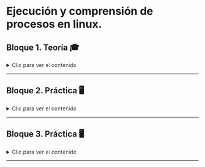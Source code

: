 # Ejecución y comprensión de procesos en linux.

## Bloque 1. Teoría 🎓

<details>

<summary>Clic para ver el contenido</summary>

### Ejercicio 1 - Define qué es un proceso y en qué se diferencia de un programa.

- **Proceso**: proceso se trata de un programa que entra en ejecución. Los procesos son una sucesión de instrucciones que pretenden llegar a un estado final o que persiguen realizar una tarea concreta.

- **Programa**: programa es un algoritmo que genera una secuencia de instrucciones con las que podemos realizar una tarea concreta. 


- **Diferencia**:
El programa es la secuencia de instrucciones escrita en un lenguaje de programación dado y un proceso es la instancia de ejecución de un programa.

[Referencia 1](https://www.profesionalreview.com/2019/09/23/proceso-informatico/)

[Referencia 2](https://lsi.vc.ehu.eus/pablogn/docencia/manuales/SO/TemasSOuJaen/DEFINICIONYCONTROLDEPROCESO/1y2Queesunproceso.EstadoyTransiciones.htm#:~:text=Un%20programa%20es%20una%20secuencia,%2C%20pila%20y%20datos%2C%20etc.)

---

### Ejercicio 2 - Explica qué es el kernel y su papel en la gestión de procesos.

El Kernel o núcleo, es una parte fundamental del sistema operativo que se encarga de conceder el acceso al hardware de forma segura para todo el software que lo solicita, el Kernel es una pequeña e invisible parte del sistema operativo, pero la más importante, ya que sin esta no podría funcionar.

El Kernel o núcleo de un sistema operativo sirve para administrar los recursos de hardware solicitados por los diferentes elementos de software y hacer de intermediario decidiendo a que y cuando se concede este acceso evitando así sobrecarga del sistema, recursos innecesarios y acceso a software malicioso al propio Kernel y llegar a poder controlar así todo el sistema. De este modo el Kernel sirve como elemento de seguridad teniendo que pasar por varias capas antes de poder tener acceso, además tiene que distribuir los recursos de manera eficiente y ordenada para que el Hardware trabaje junto al Software de la mejor manera posible.

[Referencia](https://www.geeknetic.es/Kernel/que-es-y-para-que-sirve)

---

### Ejercicio 3 - ¿Qué son PID y PPID? Explica con un ejemplo.

El `PID` es el número único que se le asigna a un proceso que lo identifica en el sistema cuando un programa es ejecutado.
Por otra parte, el `PPID` es el ID de proceso principal que indica qué proceso lo inició. En otras palabras, el `PPID` es el `PID` del proceso principal.

Por ejemplo, si el proceso1 con un con un `PID` de 101 inicia un proceso llamado proceso2, este recibirá un `PID` único, como 3240, pero el `PPID` de 101. Se trata de una relación padre-hijo. Un solo proceso padre puede generar varios procesos hijos, cada uno con un `PID` único, pero todos con el mismo `PPID`.

[Referencia](https://stackoverflow.com/questions/30493424/what-is-the-difference-between-a-process-pid-ppid-uid-euid-gid-and-egid#:~:text=The%20PPID%20is%20the%20PID,It's%20a%20parent%2Dchild%20relationship.)

---

### Ejercicio 4 - Describe qué es un cambio de contexto y por qué es costoso.

Un **cambio de contexto** consiste en la ejecución de una rutina perteneciente al núcleo del sistema operativo multitarea de una computadora, cuyo propósito es parar la ejecución de un hilo o proceso para dar paso a la ejecución de otro distinto.

En principio, una computadora que dispone de un único microprocesador solamente puede ejecutar un proceso al mismo tiempo. No es posible ejecutar otro proceso hasta que ha finalizado el anterior.

No obstante, es posible alternar el uso de la CPU entre varios procesos durante cortos periodos de tiempo. Esto se denomina ejecución concurrente o multiprogramación.

Además, durante la ejecución de un proceso existen muchos tiempos muertos donde no es necesario el uso de la CPU . Se trata de los momentos en los que el programa está esperando a que finalice una operación de entrada/salida, por ejemplo, una lectura desde el disco duro. Estos tiempos muertos podrían aprovecharse para ejecutar otro programa.

Se detalla en **cuatro** pasos ordenados:

1. Salvar el estado del programa que se estaba ejecutando.
2. Seleccionar otro programa para ejecutar.
3. Restaura el estado del programa seleccionado.
4. Ejecuta el programa seleccionado.


El motivo por el cual es costoso

[Referencia 1](https://es.wikipedia.org/wiki/Cambio_de_contexto)



---

### Ejercicio 5 - Explica qué es un PCB (Process Control Block) y qué información almacena.

El PCB (Process Control Block) o Bloque de Control de Proceso es una estructura de datos utilizada por los sistemas operativos para mantener y gestionar la información asociada a cada proceso que se encuentra en ejecución en el sistema.

Cada vez que se crea un proceso, el sistema operativo asigna un PCB en memoria para almacenar toda la información relevante sobre ese proceso. El PCB contiene detalles importantes como:

ID del proceso
Estado del proceso (suspendido, en espera,…)
Información de la CPU (contenido de los registros como el PC)
Información de memoria (espacio asignado)
Información de recursos (archivos abiertos, E/S,…)
Información de planificación (prioridad)

[Referencia](https://www.profesionalreview.com/2023/08/15/cpu-cambio-contexto/)

---

### Ejercicio 6 - Diferencia entre proceso padre y proceso hijo.

Un proceso iniciado por un programa o mandato es un proceso padre; un proceso hijo es el producto del proceso padre. Un proceso padre puede tener varios procesos hijo, pero un proceso hijo sólo puede tener un padre.

[Referencia](https://www.ibm.com/docs/es/aix/7.2.0?topic=processes-)

---

### Ejercicio 7 - Explica qué ocurre cuando un proceso queda huérfano en Linux.

Un proceso huérfano ocurre cuando un proceso padre finaliza antes que su proceso hijo, dejándolo ejecutándose sin su padre original. En sistemas Linux, los procesos hijos huérfanos son adoptados automáticamente por el proceso inito systemd(normalmente PID 1), lo que les permite continuar ejecutándose en segundo plano. En Windows, los procesos huérfanos también continúan ejecutándose, pero sin una relación padre-hijo, lo que dificulta la gestión y la limpieza de procesos. Aunque los procesos huérfanos no consumen recursos excesivos por naturaleza, su presencia involuntaria puede indicar fallos de diseño, fugas de recursos o una gestión ineficiente de los procesos dentro de las aplicaciones de software.

[Referencia](https://www.greptile.com/bug-wiki/memory-resource-management/orphaned-process)

---

### Ejercicio 8 - ¿Qué es un proceso zombie? Da un ejemplo de cómo puede ocurrir.

En sistemas operativos `Unix`, un proceso zombi o "defunct" (difunto) es un proceso que ha completado su ejecución pero aún tiene una entrada en la tabla de procesos,​ lo que permite al proceso que lo ha creado leer el estado de su salida.

[Referencia 1](https://es.wikipedia.org/wiki/Proceso_zombie)

[Referencia 2]()

---

### Ejercicio 9 - Diferencia entre concurrencia y paralelismo.

La concurrencia se enfoca más en el diseño del software, el paralelismo se relaciona con la ejecución de este.

Asimismo, es posible plantear una diferenciación en lo que respecta al proceder de concurrencia y paralelismo, ya que, por un lado, el paralelismo ejecuta múltiples tareas de forma simultánea, y por otra parte, la concurrencia computacional ejecuta y gestiona diversas tareas al mismo tiempo. Esto quiere decir que la concurrencia contribuye al procesamiento de varias tareas al tiempo y el paralelismo se encarga de dar resolución a una sola tarea de forma más eficiente.

[Referencia](https://keepcoding.io/blog/paralelismo-y-concurrencia-computacional/)

---

### Ejercicio 10 - Explica qué es un hilo (thread) y en qué se diferencia de un proceso.

Un hilo (thread) es la unidad más pequeña de procesamiento que puede ser ejecutada por un sistema operativo.  Dentro de un proceso, los hilos comparten el mismo espacio de memoria y otros recursos, como archivos abiertos o señales recibidas. Los hilos permiten que un proceso realice múltiples tareas simultáneamente o en paralelo.

[Referencia](https://www.mentorestech.com/resource-blog-content/process-vs-threads)

---
</details>

----




## Bloque 2. Práctica 🖥️
<details>

<summary>Clic para ver el contenido</summary>

### Ejercicio 11 - Usa echo $$ para mostrar el PID del proceso actual.



```bash
cdiagal@Carlos:~$ echo $$
227
```

### Ejercicio 12 - Usa echo $PPID para mostrar el PID del proceso padre.


```bash
cdiagal@Carlos:~$ echo $PPID
224
```

### Ejercicio 13 - Ejecuta pidof systemd y explica el resultado.



```bash
cdiagal@Carlos:~$ pidof systemd
405
```
pidof - comando que devuelve el identificador de proceso `(PID)` de un programa que está corriendo.

systemd - es el sistema de inicio y gestor de servicios que arranca primero en muchas distribuciones Linux modernas. Se encarga de inicializar el sistema y gestionar procesos.

405 - es el número de proceso `(PID)` asignado por el kernel a systemd.

Comprobación:

```bash
cdiagal@Carlos:~$ ps -p 405 -o pid,ppid,cmd
    PID    PPID CMD
    405       1 /usr/lib/systemd/systemd --user
```

### Ejercicio 14 - Abre un programa gráfico (ejemplo: gedit) y usa pidof para obtener sus PID.

En mi caso estoy con la WSL en windows por lo que haré la comprobación con `nano`

```bash
cdiagal@Carlos:~$ nano &
pidof nano
[1] 601
cdiagal@Carlos:~$ nano & pidof nano
[2] 603
603 601

[1]-  Stopped                 nano

[2]+  Stopped                 nano
cdiagal@Carlos:~$ nano & pidof nano
[3] 605
605 603 601
```

prueba hecha con el comando tres veces para aclarar que a cada proceso le da un `PID` y suspende los anteriores.

### Ejercicio 15 - Ejecuta ps -e y explica qué significan sus columnas.



```bash
    PID TTY          TIME CMD
      1 ?        00:00:01 systemd
      2 ?        00:00:00 init-systemd(Ub
      6 ?        00:00:00 init
     52 ?        00:00:00 systemd-journal
    101 ?        00:00:00 systemd-udevd
    111 ?        00:00:00 systemd-resolve
    112 ?        00:00:00 systemd-timesyn
    183 ?        00:00:00 cron
    184 ?        00:00:00 dbus-daemon
    200 ?        00:00:00 systemd-logind
    203 ?        00:00:00 wsl-pro-service
    219 hvc0     00:00:00 agetty
    222 ?        00:00:00 SessionLeader
    223 ?        00:00:00 rsyslogd
    224 ?        00:00:00 Relay(227)
    227 pts/0    00:00:00 bash
    228 tty1     00:00:00 agetty
    229 pts/1    00:00:00 login
    240 ?        00:00:00 unattended-upgr
    405 ?        00:00:00 systemd
    407 ?        00:00:00 (sd-pam)
    426 pts/1    00:00:00 bash
    601 pts/0    00:00:00 nano
    603 pts/0    00:00:00 nano
    605 pts/0    00:00:00 nano
    609 pts/0    00:00:00 ps
```
- **PID** - IDentificador único que se le asigna al proceso en el sistema.

- **TTY** - Teletype, es decir, Indica el terminal asociado al proceso (? no tiene ninguna terminal, pts/ es un pseudoterminal o sesiones abiertas dentro del shell y tty* es terminal física o consola virtual).

- **TIME** - El tiempo total de CPU que lleva consumiendo desde que arrancó el proceso.


### Ejercicio 16 -  Ejecuta ps -f y observa la relación entre procesos padre e hijo.



```bash
cdiagal@Carlos:~$ ps -f
UID          PID    PPID  C STIME TTY          TIME CMD
cdiagal      227     224  0 21:48 pts/0    00:00:00 -bash
cdiagal      601     227  0 22:45 pts/0    00:00:00 nano
cdiagal      603     227  0 22:45 pts/0    00:00:00 nano
cdiagal      605     227  0 22:45 pts/0    00:00:00 nano
cdiagal      647     227  0 23:03 pts/0    00:00:00 ps -f
```

### Ejercicio 17 - Usa ps -axf o pstree para mostrar el árbol de procesos y dibújalo



```bash
    PID TTY      STAT   TIME COMMAND
      1 ?        Ss     0:01 /sbin/init
      2 ?        Sl     0:00 /init
      6 ?        Sl     0:00  \_ plan9 --control-socket 7 --log-level 4 --server-fd 8 --pipe-fd 10 --log-truncate
    222 ?        Ss     0:00  \_ /init
    224 ?        S      0:00  |   \_ /init
    227 pts/0    Ss     0:00  |       \_ -bash
    601 pts/0    T      0:00  |           \_ nano
    603 pts/0    T      0:00  |           \_ nano
    605 pts/0    T      0:00  |           \_ nano
    648 pts/0    R+     0:00  |           \_ ps -axf
    229 pts/1    Ss     0:00  \_ /bin/login -f
    426 pts/1    S+     0:00      \_ -bash
     52 ?        S<s    0:00 /usr/lib/systemd/systemd-journald
    101 ?        Ss     0:00 /usr/lib/systemd/systemd-udevd
    111 ?        Ss     0:00 /usr/lib/systemd/systemd-resolved
    112 ?        Ssl    0:00 /usr/lib/systemd/systemd-timesyncd
    183 ?        Ss     0:00 /usr/sbin/cron -f -P
    184 ?        Ss     0:00 @dbus-daemon --system --address=systemd: --nofork --nopidfile --systemd-activation --syslog
    200 ?        Ss     0:00 /usr/lib/systemd/systemd-logind
    203 ?        Ssl    0:00 /usr/libexec/wsl-pro-service -vv
    219 hvc0     Ss+    0:00 /sbin/agetty -o -p -- \u --noclear --keep-baud - 115200,38400,9600 vt220
    223 ?        Ssl    0:00 /usr/sbin/rsyslogd -n -iNONE
    228 tty1     Ss+    0:00 /sbin/agetty -o -p -- \u --noclear - linux
    240 ?        Ssl    0:00 /usr/bin/python3 /usr/share/unattended-upgrades/unattended-upgrade-shutdown --wait-for-sign
    405 ?        Ss     0:00 /usr/lib/systemd/systemd --user
    407 ?        S      0:00  \_ (sd-pam)
```

### Ejercicio 18 - Ejecuta top o htop y localiza el proceso con mayor uso de CPU.



```bash
    PID USER      PR  NI    VIRT    RES    SHR S  %CPU  %MEM     TIME+ COMMAND
    651 cdiagal   20   0    9272   5456   3344 R   0.3   0.0   0:00.11 top
      1 root      20   0   21692  12320   9328 S   0.0   0.1   0:01.14 systemd
      2 root      20   0    3060   1584   1584 S   0.0   0.0   0:00.01 init-systemd(Ub
      6 root      20   0    3076   1852   1760 S   0.0   0.0   0:00.00 init
     52 root      19  -1   66744  15000  14120 S   0.0   0.1   0:00.78 systemd-journal
    101 root      20   0   24872   6160   4928 S   0.0   0.0   0:00.53 systemd-udevd
    111 systemd+  20   0   21452  12144  10208 S   0.0   0.1   0:00.17 systemd-resolve
    112 systemd+  20   0   91020   7568   6688 S   0.0   0.0   0:00.31 systemd-timesyn
    183 root      20   0    4236   2464   2288 S   0.0   0.0   0:00.02 cron
    184 message+  20   0    9624   4576   4224 S   0.0   0.0   0:00.35 dbus-daemon
    200 root      20   0   17960   8272   7392 S   0.0   0.1   0:00.20 systemd-logind
    203 root      20   0 1756096  12144  10032 S   0.0   0.1   0:00.45 wsl-pro-service
    219 root      20   0    3160   1760   1760 S   0.0   0.0   0:00.01 agetty
    222 root      20   0    3064    880    880 S   0.0   0.0   0:00.00 SessionLeader
    223 syslog    20   0  222508   5456   4400 S   0.0   0.0   0:00.18 rsyslogd
    224 root      20   0    3080    880    880 S   0.0   0.0   0:00.05 Relay(227)
    227 cdiagal   20   0    6072   4928   3344 S   0.0   0.0   0:00.09 bash
    228 root      20   0    3116   1760   1760 S   0.0   0.0   0:00.01 agetty
    229 root      20   0    6820   4400   3696 S   0.0   0.0   0:00.01 login
    240 root      20   0  107012  21824  13024 S   0.0   0.1   0:00.16 unattended-upgr
    405 cdiagal   20   0   20288  11088   9152 S   0.0   0.1   0:00.13 systemd
    407 cdiagal   20   0   21144   3484   1760 S   0.0   0.0   0:00.00 (sd-pam)
    426 cdiagal   20   0    6072   4928   3344 S   0.0   0.0   0:00.01 bash
```
Por lo que se ve, el proceso que más CPU está consumiendo es el 651

### Ejercicio 19 - Ejecuta sleep 100 en segundo plano y busca su PID con ps.



```bash
cdiagal@Carlos:~$ sleep 100 &
[8] 666
```
```bash
cdiagal@Carlos:~$ ps
    PID TTY          TIME CMD
    227 pts/0    00:00:00 bash
    601 pts/0    00:00:00 nano
    603 pts/0    00:00:00 nano
    605 pts/0    00:00:00 nano
    651 pts/0    00:00:00 top
    664 pts/0    00:00:00 sleep
    665 pts/0    00:00:00 sleep
    666 pts/0    00:00:00 sleep
    671 pts/0    00:00:00 ps

```

En este caso lo hice tres veces por prueba y me identifica los tres `sleep`

### Ejercicio 20 - Finaliza un proceso con kill y comprueba con ps que ya no está.



```bash

```

</details>



-----



## Bloque 3. Práctica 🖥️
<details>

<summary>Clic para ver el contenido</summary>

### Ejercicio 21 - Identifica el PID del proceso init/systemd y explica su función.


```bash

```

### Ejercicio 21 - Identifica el PID del proceso init/systemd y explica su función.


```bash

```

### Ejercicio 21 - Identifica el PID del proceso init/systemd y explica su función.


```bash

```

### Ejercicio 21 - Identifica el PID del proceso init/systemd y explica su función.


```bash

```

### Ejercicio 21 - Identifica el PID del proceso init/systemd y explica su función.


```bash

```

### Ejercicio 21 - Identifica el PID del proceso init/systemd y explica su función.


```bash

```

### Ejercicio 21 - Identifica el PID del proceso init/systemd y explica su función.


```bash

```

### Ejercicio 21 - Identifica el PID del proceso init/systemd y explica su función.


```bash

```

### Ejercicio 21 - Identifica el PID del proceso init/systemd y explica su función.


```bash

```

### Ejercicio 30 - Identifica el PID del proceso init/systemd y explica su función.


```bash

```

</details>



-----